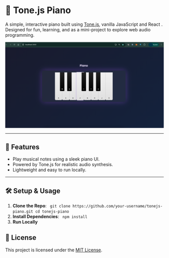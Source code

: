 # 🎹 Tone.js Piano

A simple, interactive piano built using [Tone.js](https://tonejs.github.io/), vanilla JavaScript and React . Designed for fun, learning, and as a mini-project to explore web audio programming.

![Tone.js Piano](public/piano.png)

---

## 🚀 Features
- Play musical notes using a sleek piano UI.
- Powered by Tone.js for realistic audio synthesis.
- Lightweight and easy to run locally.

---

## 🛠️ Setup & Usage

1. **Clone the Repo**:
  ` git clone https://github.com/your-username/tonejs-piano.git
   cd tonejs-piano`
2. **Install Dependencies**:
   ` npm install`
3. **Run Locally**

## 📝 License

This project is licensed under the [MIT License](LICENSE).


